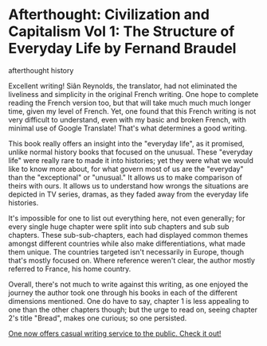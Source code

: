 # Afterthought: Civilization and Capitalism Vol 1: The Structure of Everyday Life by Fernand Braudel
afterthought history

Excellent writing! Siân Reynolds, the translator, had not eliminated the liveliness and simplicity in the original French writing. One hope to complete reading the French version too, but that will take much much much longer time, given my level of French. Yet, one found that this French writing is not very difficult to understand, even with my basic and broken French, with minimal use of Google Translate! That's what determines a good writing. 

This book really offers an insight into the "everyday life", as it promised, unlike normal history books that focused on the unusual. These "everyday life" were really rare to made it into histories; yet they were what we would like to know more about, for what govern most of us are the "everyday" than the "exceptional" or "unusual." It allows us to make comparison of theirs with ours. It allows us to understand how wrongs the situations are depicted in TV series, dramas, as they faded away from the everyday life histories. 

It's impossible for one to list out everything here, not even generally; for every single huge chapter were split into sub chapters and sub sub chapters. These sub-sub-chapters, each had displayed common themes amongst different countries while also make differentiations, what made them unique. The countries targeted isn't necessarily in Europe, though that's mostly focused on. Where reference weren't clear, the author mostly referred to France, his home country. 

Overall, there's not much to write against this writing, as one enjoyed the journey the author took one through his books in each of the different dimensions mentioned. One do have to say, chapter 1 is less appealing to one than the other chapters though; but the urge to read on, seeing chapter 2's title "Bread", makes one curious; so one persisted. 

[One now offers casual writing service to the public. Check it out!](https://www.fiverr.com/s/D84XrA)
